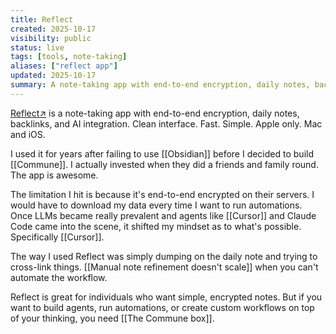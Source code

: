 ```yaml
---
title: Reflect
created: 2025-10-17
visibility: public
status: live
tags: [tools, note-taking]
aliases: ["reflect app"]
updated: 2025-10-17
summary: A note-taking app with end-to-end encryption, daily notes, backlinks, and AI integration. Clean interface. But you can't get your data out easily or run automations on it.
---
```


<a href="https://reflect.app" target="_blank" rel="noopener noreferrer" style="white-space:nowrap">Reflect<span class="external-link-icon" aria-hidden="true">↗</span></a> is a note-taking app with end-to-end encryption, daily notes, backlinks, and AI integration. Clean interface. Fast. Simple. Apple only. Mac and iOS.

I used it for years after failing to use [[Obsidian]] before I decided to build [[Commune]]. I actually invested when they did a friends and family round. The app is awesome.

The limitation I hit is because it's end-to-end encrypted on their servers. I would have to download my data every time I want to run automations. Once LLMs became really prevalent and agents like [[Cursor]] and Claude Code came into the scene, it shifted my mindset as to what's possible. Specifically [[Cursor]].

The way I used Reflect was simply dumping on the daily note and trying to cross-link things. [[Manual note refinement doesn't scale]] when you can't automate the workflow.

Reflect is great for individuals who want simple, encrypted notes. But if you want to build agents, run automations, or create custom workflows on top of your thinking, you need [[The Commune box]].
